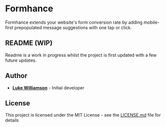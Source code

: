 # Formhance

Formhance extends your website's form conversion rate by adding mobile-first prepopulated message suggestions with one tap or click.

## README (WIP)

Readme is a work in progress whilst the project is first updated with a few future updates.

## Author

* **[Luke Williamson](https://github.com/Moustachey)** - Initial developer

## License

This project is licensed under the MIT License - see the [LICENSE.md](LICENSE.md) file for details
